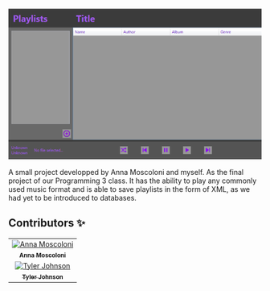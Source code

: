 <p align="center">
  <img src="./Screenshot.png" height="300px">
</p>

A small project developped by Anna Moscoloni and myself. As the final project of our Programming 3 class. It has the ability to play any commonly used music format and is able to save playlists in the form of XML,
as we had yet to be introduced to databases. 
  


## Contributors ✨



<!-- ALL-CONTRIBUTORS-LIST:START - Do not remove or modify this section -->
<!-- prettier-ignore-start -->
<!-- markdownlint-disable -->
<table>
  <tr><td align="center"><a href="https://github.com/amoscoloni"><img src="https://avatars.githubusercontent.com/u/78222489?v=4" width="100px;" alt="Anna Moscoloni"/><br /><sub><b>Anna Moscoloni</b></sub><tr><tr><td align="center"><a href="https://github.com/2076242"><img src="https://avatars.githubusercontent.com/u/78222805?v=4" width="100px;" alt="Tyler Johnson"/><br /><sub><b>Tyler Johnson</b></sub></tr>
</table>